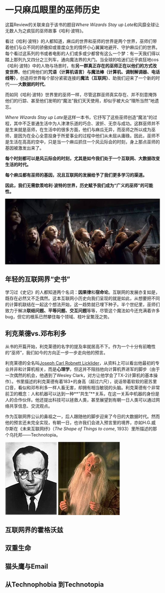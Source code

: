 # 一只麻瓜眼里的巫师历史

这篇Review的关联来自于该书的题目*Where Wizards Stay up Late*和风靡全球让无数人为之疯狂的巫师故事《哈利·波特》。

看过《哈利·波特》的人都知道，麻瓜的世界和巫师的世界是两个世界，巫师们带着他们与众不同的骄傲抑或普度众生的情怀小心翼翼地避开、守护麻瓜们的世界。每个看过这系列的书或者电影的人们或多或少都曾有这么一个梦：有一天我们得以踏上那列九又四分之三列车，通向魔法界的大门。当全球的哈迷们近乎疯狂地cos《哈利·波特》中的人物与场景时，有**另一群真正存在的巫师正在以他们的方式改变世界**。他们用他们的**咒语（计算机语言）**与**魔法棒（计算机、调制解调器、电话线等）**，创造将世界每个部分紧密连接的**魔法（互联网）**、助我们迎来了一个新的时代——**大数据的时代**。

而如同《哈利·波特》世界里的巫师一样，尽管这群巫师真实存在、并不刻意掩饰他们的行踪、甚至他们发明的“魔法”我们天天使用，却似乎被大众“理所当然”地遗忘。

*Where Wizards Stay up Late*是这样一本书，它抒写了这些巫师创造“魔法“的过程，其中不乏普通生活中为人津津乐道的巧合、波折、无奈与成功。这群巫师并不是生来就是巫师，在生活中的很多方面，他们与麻瓜无异，而巫师之所以成为巫师，是因为在全心全意投身于所爱事业的过程中他们从未屈从庸碌。因此，巫师不是生活在高高的空中，只是当一个麻瓜抓住一个风云际会的时刻，身上那点巫师的基因被激发出来了。

**每个时刻都可以是风云际会的时刻，尤其是如今我们处于一个互联网、大数据改变生活的时代。**

**每个麻瓜都有巫师的基因，况且互联网的发展给予了我们更多学习的渠道。**

**因此，我们无需歆羡哈利·波特的世界，历史赋予我们成为“广义的巫师”的可能性。**

![LightUp](LightUp.jpg)

## 年轻的互联网界“史书”

学习过《史记》的人都知道两个名词：**因果律**和**宿命论**。互联网的发展亦复如是，既存在必然又不乏偶然。这本互联网小历史向我们呈现的就是如此，从想要把不同的计算机联结在一起这个想法开始，这一趋势就已埋下种子。半个世纪里，巫师们致力于解决**联结问题、平等问题、交互问题**等等，尽管这个魔法如今还充满着许多bug，但它的根系已然攀住每个领域、枝叶呈繁茂之势。

## 利克莱德vs.邓布利多

从书的开篇开始，利克莱德的名字的提及率就居高不下。作为一个十分有前瞻性的“巫师”，我们如今的方向正一步一步走向他的预言。

利克莱德的全名叫[Joseph Carl Robnett Licklider](http://baike.baidu.com/link?url=t2g4bfehgGMCkzFCXcQktgVvB_eondFGGhG7_5Td5fdPL2YGeWJTORkOnEQlIgGXq-6XGMm_oLcm3_tyFA7ovq)，从资料上可以看出他最初的专业并非和计算机相关，而是**心理学**，但这并不阻挡他向计算机界进军的脚步（由于一次偶然的机会，他遇到了Wesley Clark，对方让他学会了TX-2计算机的基本操作）。书里描述的利克莱德有着183+的身高（超过六尺），说话带着软软的密苏里口音，看似和邓布利多一样人畜无害，却拥有相当敏锐的头脑。利克莱德有个非常前卫的概念：人和机器可以达到一种**“共生”**关系，在这一关系中机器的身份是人的合作伙伴。他还提出科技可以拯救人类，甚至展望到有朝一日人类可以通过网络共享信息、交流观点。

作为互联网界公认的鼻祖之一，后人跟随他的脚步迎来了今日的大数据时代。然而他的预言还未完全实现，有朝一日，也许我们会进入预言里的境界，亦如H.G.威尔斯在《未来互联网纾》（*The Shape of Things to come*, 1933）里所描述的那个乌托邦——Technotopia。

![Licklider](Licklider.jpg)  ![Dumbledore](Dumbledore.jpg)

## 互联网界的霍格沃兹

## 双重生命

## 猫头鹰与Email

## 从Technophobia 到Technotopia
